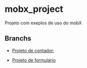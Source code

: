 # mobx_project

Projeto com exeplos de uso do mobX

## Branchs

- [Projeto de contador](https://github.com/lucas-marciano/mobx-exemples/tree/feature/contador-mobx);

- [Projeto de formulário](https://github.com/lucas-marciano/)
